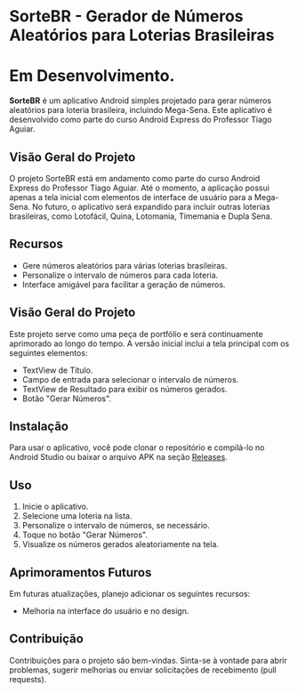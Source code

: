 # SorteBR - Gerador de Números Aleatórios para Loterias Brasileiras

# Em Desenvolvimento.

**SorteBR** é um aplicativo Android simples projetado para gerar números aleatórios para loteria brasileira, incluindo Mega-Sena. Este aplicativo é desenvolvido como parte do curso Android Express do Professor Tiago Aguiar.

## Visão Geral do Projeto

O projeto SorteBR está em andamento como parte do curso Android Express do Professor Tiago Aguiar. Até o momento, a aplicação possui apenas a tela inicial com elementos de interface de usuário para a Mega-Sena. No futuro, o aplicativo será expandido para incluir outras loterias brasileiras, como Lotofácil, Quina, Lotomania, Timemania e Dupla Sena.


## Recursos

- Gere números aleatórios para várias loterias brasileiras.
- Personalize o intervalo de números para cada loteria.
- Interface amigável para facilitar a geração de números.

## Visão Geral do Projeto

Este projeto serve como uma peça de portfólio e será continuamente aprimorado ao longo do tempo. A versão inicial inclui a tela principal com os seguintes elementos:

- TextView de Título.
- Campo de entrada para selecionar o intervalo de números.
- TextView de Resultado para exibir os números gerados.
- Botão "Gerar Números".

## Instalação

Para usar o aplicativo, você pode clonar o repositório e compilá-lo no Android Studio ou baixar o arquivo APK na seção [Releases](link_para_as_releases).

## Uso

1. Inicie o aplicativo.
2. Selecione uma loteria na lista.
3. Personalize o intervalo de números, se necessário.
4. Toque no botão "Gerar Números".
5. Visualize os números gerados aleatoriamente na tela.

## Aprimoramentos Futuros

Em futuras atualizações, planejo adicionar os seguintes recursos:

- Melhoria na interface do usuário e no design.

## Contribuição

Contribuições para o projeto são bem-vindas. Sinta-se à vontade para abrir problemas, sugerir melhorias ou enviar solicitações de recebimento (pull requests).

